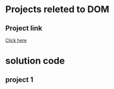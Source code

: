 # Projects releted to DOM

## Project link

[Click here](https://stackblitz.com/edit/dom-project-chaiaurcode?file=index.html)


# solution code

## project 1
